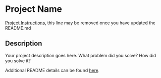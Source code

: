 # Project Name

[Project Instructions](./INSTRUCTIONS.md), this line may be removed once you have updated the README.md

## Description

Your project description goes here. What problem did you solve? How did you solve it?


Additional README details can be found [here](https://github.com/PrimeAcademy/readme-template/blob/master/README.md).
